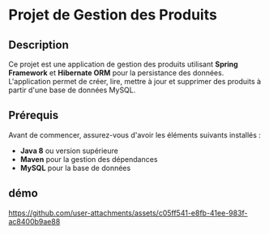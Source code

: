 # Projet de Gestion des Produits

## Description
Ce projet est une application de gestion des produits utilisant **Spring Framework** et **Hibernate ORM** pour la persistance des données. L'application permet de créer, lire, mettre à jour et supprimer des produits à partir d'une base de données MySQL.

## Prérequis

Avant de commencer, assurez-vous d'avoir les éléments suivants installés :

- **Java 8** ou version supérieure
- **Maven** pour la gestion des dépendances
- **MySQL** pour la base de données
## démo 

https://github.com/user-attachments/assets/c05ff541-e8fb-41ee-983f-ac8400b9ae88


